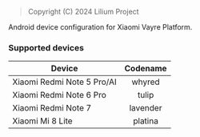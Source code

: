> Copyright (C) 2024 Lilium Project

Android device configuration for Xiaomi Vayre Platform.

### Supported devices

| Device | Codename |
|-|:-:|
| Xiaomi Redmi Note 5 Pro/AI | whyred |
| Xiaomi Redmi Note 6 Pro | tulip |
| Xiaomi Redmi Note 7 | lavender |
| Xiaomi Mi 8 Lite | platina |